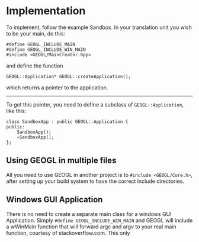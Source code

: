 # Implementation
To implement, follow the example Sandbox.
In your translation unit you wish to be your main, do this:
```
#define GEOGL_INCLUDE_MAIN
#define GEOGL_INCLUDE_WIN_MAIN
#include <GEOGL/MainCreator.hpp>
```
and define the function 
```
GEOGL::Application* GEOGL::createApplication();
```
which returns a pointer to the application.

-------------------------------------------
To get this pointer, you need to define a subclass of `GEOGL::Application`,
like this:
```
class SandboxApp : public GEOGL::Application {
public:
    SandboxApp();
    ~SandboxApp();
};
```

## Using GEOGL in multiple files
All you need to use GEOGL in another project
is to `#include <GEOGL/Core.h>`, after setting up
your build system to have the correct include directories.

## Windows GUI Application
There is no need to create a separate main class for a windows
GUI Application. Simply `#define GEOGL_INCLUDE_WIN_MAIN` and
GEOGL will include a wWinMain function that will forward argc and argv
to your real main function, courtesy of stackoverflow.com. This only
